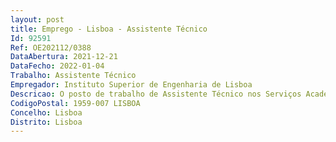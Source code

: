 ```yaml
--- 
layout: post
title: Emprego - Lisboa - Assistente Técnico
Id: 92591
Ref: OE202112/0388
DataAbertura: 2021-12-21
DataFecho: 2022-01-04
Trabalho: Assistente Técnico
Empregador: Instituto Superior de Engenharia de Lisboa
Descricao: O posto de trabalho de Assistente Técnico nos Serviços Académicos do ISEL carateriza se, nomeadamente, pelo desempenho das seguintes funções   Atendimento geral ao público, prestando informações diversas sobre o funcionamento da Escola   Receção de requerimentos e documentos e sua preparação para despacho superior   Apoio técnico ao processo de candidaturas, matrículas e inscrições   Emissão de certificados e diplomas e registo de classificações, fornecimento dos conteúdos programáticos e respetivas cargas horárias   Gestão de fichas curriculares   Atualização da informação académica relativa a bolsas dos Serviços de Ação Social e bolsas de mérito académico e outras situações de estudante   Gestão e organização da informação curricular dos alunos e atualização do arquivo de processos individuais   Apoio técnico aos processos gerais de gestão académica.
CodigoPostal: 1959-007 LISBOA
Concelho: Lisboa
Distrito: Lisboa
--- 
```

